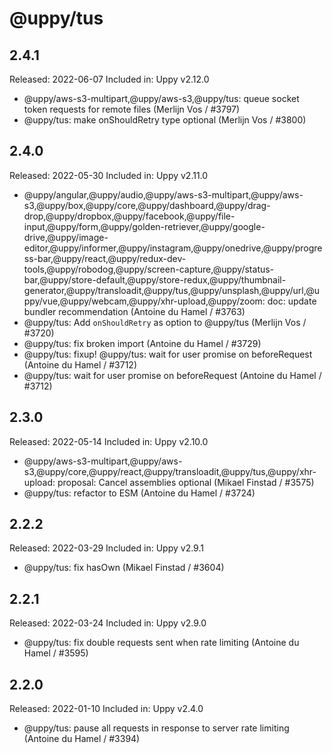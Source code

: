 # @uppy/tus

## 2.4.1

Released: 2022-06-07
Included in: Uppy v2.12.0

- @uppy/aws-s3-multipart,@uppy/aws-s3,@uppy/tus: queue socket token requests for remote files (Merlijn Vos / #3797)
- @uppy/tus: make onShouldRetry type optional (Merlijn Vos / #3800)

## 2.4.0

Released: 2022-05-30
Included in: Uppy v2.11.0

- @uppy/angular,@uppy/audio,@uppy/aws-s3-multipart,@uppy/aws-s3,@uppy/box,@uppy/core,@uppy/dashboard,@uppy/drag-drop,@uppy/dropbox,@uppy/facebook,@uppy/file-input,@uppy/form,@uppy/golden-retriever,@uppy/google-drive,@uppy/image-editor,@uppy/informer,@uppy/instagram,@uppy/onedrive,@uppy/progress-bar,@uppy/react,@uppy/redux-dev-tools,@uppy/robodog,@uppy/screen-capture,@uppy/status-bar,@uppy/store-default,@uppy/store-redux,@uppy/thumbnail-generator,@uppy/transloadit,@uppy/tus,@uppy/unsplash,@uppy/url,@uppy/vue,@uppy/webcam,@uppy/xhr-upload,@uppy/zoom: doc: update bundler recommendation (Antoine du Hamel / #3763)
- @uppy/tus: Add `onShouldRetry` as option to @uppy/tus (Merlijn Vos / #3720)
- @uppy/tus: fix broken import (Antoine du Hamel / #3729)
- @uppy/tus: fixup! @uppy/tus: wait for user promise on beforeRequest (Antoine du Hamel / #3712)
- @uppy/tus: wait for user promise on beforeRequest (Antoine du Hamel / #3712)

## 2.3.0

Released: 2022-05-14
Included in: Uppy v2.10.0

- @uppy/aws-s3-multipart,@uppy/aws-s3,@uppy/core,@uppy/react,@uppy/transloadit,@uppy/tus,@uppy/xhr-upload: proposal: Cancel assemblies optional (Mikael Finstad / #3575)
- @uppy/tus: refactor to ESM (Antoine du Hamel / #3724)

## 2.2.2

Released: 2022-03-29
Included in: Uppy v2.9.1

- @uppy/tus: fix hasOwn (Mikael Finstad / #3604)

## 2.2.1

Released: 2022-03-24
Included in: Uppy v2.9.0

- @uppy/tus: fix double requests sent when rate limiting (Antoine du Hamel / #3595)

## 2.2.0

Released: 2022-01-10
Included in: Uppy v2.4.0

- @uppy/tus: pause all requests in response to server rate limiting (Antoine du Hamel / #3394)
